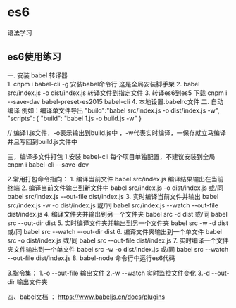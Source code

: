 # es6
语法学习
## es6使用练习
 一. 安装 babel 转译器  
    1. cnpm i babel-cli -g  安装babel命令行 这是全局安装脚手架
    2. babel src/index.js -o dist/index.js  转译文件到指定文件
    3. 转译es6到es5 下载  cnpm i --save-dav  babel-preset-es2015  babel-cli
    4. 本地设置.babelrc文件
 二. 自动编译
   例如：编译单文件导出
   "build":"babel src/index.js -o dist/index.js -w",
  "scripts": {
      "build": "babel 1.js -o build.js -w"
    }
 
// 编译1.js文件，-o表示输出到build.js中 ，-w代表实时编译，一保存就立马编译并且写回到build.js文件中

三，编译多文件打包
  1.安装 babel-cli 每个项目单独配置，不建议安装到全局
    cnpm i babel-cli --save-dev
  
  2.常用打包命令指向：
    1. 编译当前文件  babel src/index.js  编译结果输出在当前终端
    2. 编译当前文件输出到新文件中 babel src/index.js -o dist/index.js 或/同 babel src/index.js --out-file  dist/index.js
    3. 实时编译当前文件并输出  babel src/index.js -w -o dist/index.js 或/同 babel src/index.js --watch --out-file dist/index.js
    4. 编译文件夹并输出到另一个文件夹 babel src -d dist 或/同 babel src --out-dir dist
    5. 实时编译文件夹并输出到另一个文件夹 babel src -w -d dist 或/同 babel src --watch --out-dir dist
    6. 编译文件夹输出到一个单文件 babel src -o dist/index.js 或/同 babel src --out-file dist/index.js
    7. 实时编译一个文件夹文件输出到一个单文件 babel src -w -o  dist/index.js 或/同 babel src --watch --out-file dist/index.js
    8. babel-node 命令行中运行es6代码 
  
  3.指令集：
    1.-o --out-file 输出文件
    2.-w --watch 实时监控文件变化
    3.-d --out-dir 输出文件夹

四、babel文档 ： https://www.babeljs.cn/docs/plugins